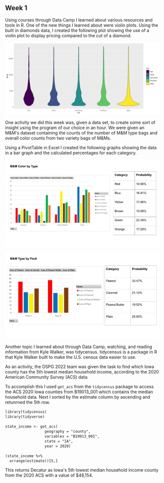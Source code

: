 ## Week 1
Using courses through Data Camp I learned about various resources and tools in R.
One of the new things I learned about were violin plots.
Using the built in diamonds data, I created the following plot showing the use of a violin plot to display pricing 
compared to the cut of a diamond.

![Diamond Violin Plot](images/diamondViolinPlot.png)

One activity we did this week was, given a data set, to create some sort of insight using the program of our choice in an hour. 
We were given an M&M's dataset containing the counts of the number of M&M type bags and overall color counts from two variety bags of M&Ms. 

Using a PivotTable in Excel I created the following graphs showing the data in a bar graph and the calculated percentages for each category.

![M&M Graph](images/MandMGraph1.jpg)

![M&M Graph](images/MandMGraph2.jpg)

Another topic I learned about through Data Camp, watching, and reading information from Kyle Walker, was tidycensus.
tidycensus is a package in R that Kyle Walker built to make the U.S. census data easier to use.

As an activity, the DSPG 2022 team was given the task to find which Iowa county has the 5th lowest median household income,
according to the 2020 American Community Survey (ACS) data.

To accomplish this I used ```get_acs``` from the ```tidycensus``` package to access the ACS 2020 Iowa counties from B19013_001 which contains the median household data. Next I sorted by the estimate column by ascending and retunrned the 5th row.

```
library(tidycensus)
library(tidyverse)

state_income <- get_acs(
                  geography = "county",
                  variables = "B19013_001",
                  state = "IA",
                  year = 2020)

(state_income %>%
  arrange(estimate))[5,]
```

This returns Decatur as Iowa's 5th lowest median household income county from the 2020 ACS with a value of $48,154.
